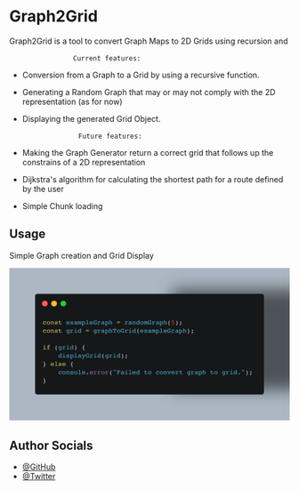 
# Graph2Grid 

Graph2Grid is a tool to convert Graph Maps to 2D Grids using recursion and 

                    Current features:

- Conversion from a Graph to a Grid by using a recursive function.
- Generating a Random Graph that may or may not comply with the 2D representation (as for now)
- Displaying the generated Grid Object.

                    Future features:

- Making the Graph Generator return a correct grid that follows up the constrains of a 2D representation
- Dijkstra's algorithm for calculating the shortest path for a route defined by the user
- Simple Chunk loading





## Usage

Simple Graph creation and Grid Display

![Usage](https://raw.githubusercontent.com/felix-caba/Graph2Grid---Typescript/7ebc56ad3f46ec39d8b411845036c78440ba988b/usage.png)



## Author Socials

- [@GitHub](https://www.github.com/felix-caba)
- [@Twitter](https://x.com/xiilef25)

